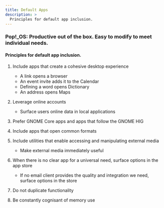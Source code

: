 ```yaml
---
title: Default Apps
description: >
  Principles for default app inclusion.
---
```

### Pop!\_OS: Productive out of the box. Easy to modify to meet individual needs.

#### Principles for default app inclusion.

1. Include apps that create a cohesive desktop experience

   * A link opens a browser
   * An event invite adds it to the Calendar
   * Defining a word opens Dictionary
   * An address opens Maps
   
2. Leverage online accounts

   * Surface users online data in local applications
   
3. Prefer GNOME Core apps and apps that follow the GNOME HIG

4. Include apps that open common formats

5. Include utilities that enable accessing and manipulating external media

   * Make external media immediately useful
   
6. When there is no clear app for a universal need, surface options in the app store

   * If no email client provides the quality and integration we need, surface options in the store
   
7. Do not duplicate functionality

8. Be constantly cognisant of memory use
